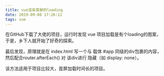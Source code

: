 ```yaml
---
title: vue渲染首屏的loading
date: 2019-09-08 17:26:11
tags: vue
---
```


在GitHub下载了大佬的项目，运行时发现 vue 项目加载是有个loading的图案，于是，乡下人就开始了好奇的探索。

最后发现，原理就是在 index.html 写一个与 载体 #app 同级的div包裹的内容， 然后配合router.afterEach() 对 该div进行 隐藏（如 display: none）。

该方法适用于项目比较大，首屏加载时间长的项目。